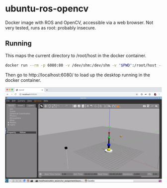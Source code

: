 # ubuntu-ros-opencv

Docker image with ROS and OpenCV, accessible via a web browser. Not very tested, runs as root: probably insecure.


## Running

This maps the current directory to /root/host in the docker container.

```bash
docker run --rm -p 6080:80 -v /dev/shm:/dev/shm -v "$PWD":/root/host --name ubuntu-ros-opencv mcharemza/ubuntu-ros-opencv
```

Then go to http://localhost:6080/ to load up the desktop running in the docker container.

![Screenshot of linux desktop in a browser running Gazebo](gazibo.png)

